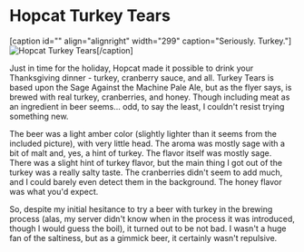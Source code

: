 Hopcat Turkey Tears
===================

\[caption id="" align="alignright" width="299" caption="Seriously. Turkey."\]![Hopcat Turkey Tears](http://www.yeastboundanddown.com/wp-content/uploads/2010/11/wpid-IMG_20101124_184623.jpg "Hopcat Turkey Tears")\[/caption\]

Just in time for the holiday, Hopcat made it possible to drink your Thanksgiving dinner - turkey, cranberry sauce, and all. Turkey Tears is based upon the Sage Against the Machine Pale Ale, but as the flyer says, is brewed with real turkey, cranberries, and honey. Though including meat as an ingredient in beer seems... odd, to say the least, I couldn't resist trying something new.

The beer was a light amber color (slightly lighter than it seems from the included picture), with very little head. The aroma was mostly sage with a bit of malt and, yes, a hint of turkey. The flavor itself was mostly sage. There was a slight hint of turkey flavor, but the main thing I got out of the turkey was a really salty taste. The cranberries didn't seem to add much, and I could barely even detect them in the background. The honey flavor was what you'd expect.

So, despite my initial hesitance to try a beer with turkey in the brewing process (alas, my server didn't know when in the process it was introduced, though I would guess the boil), it turned out to be not bad. I wasn't a huge fan of the saltiness, but as a gimmick beer, it certainly wasn't repulsive.